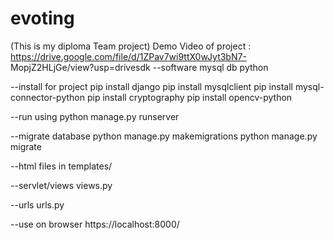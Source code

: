 # evoting  
(This is  my diploma Team project)
Demo Video of project : https://drive.google.com/file/d/1ZPav7wi9ttX0wJyt3bN7- MopjZ2HLjGe/view?usp=drivesdk
--software
mysql db
python

--install for project
pip install django
pip install mysqlclient
pip install mysql-connector-python
pip install cryptography
pip install opencv-python

--run using
python manage.py runserver

--migrate database
python manage.py makemigrations
python manage.py migrate

--html files in
templates/

--servlet/views
views.py

--urls
urls.py

--use on browser
https://localhost:8000/
